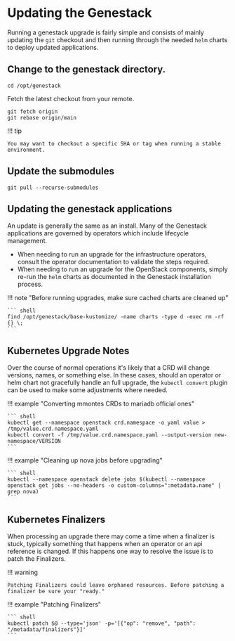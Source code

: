 # Updating the Genestack

Running a genestack upgrade is fairly simple and consists of mainly updating the `git` checkout and then running through the needed `helm` charts to deploy updated applications.

## Change to the genestack directory.

``` shell
cd /opt/genestack
```

Fetch the latest checkout from your remote.

``` shell
git fetch origin
git rebase origin/main
```

!!! tip

    You may want to checkout a specific SHA or tag when running a stable environment.

## Update the submodules

``` shell
git pull --recurse-submodules
```

## Updating the genestack applications

An update is generally the same as an install. Many of the Genestack applications are governed by operators which include lifecycle management.

* When needing to run an upgrade for the infrastructure operators, consult the operator documentation to validate the steps required.
* When needing to run an upgrade for the OpenStack components, simply re-run the `helm` charts as documented in the Genestack installation process.

!!! note "Before running upgrades, make sure cached charts are cleaned up"

    ``` shell
    find /opt/genestack/base-kustomize/ -name charts -type d -exec rm -rf {} \;
    ```

## Kubernetes Upgrade Notes

Over the course of normal operations it's likely that a CRD will change versions, names, or something else. In these cases, should an operator or helm chart not gracefully handle an full upgrade, the `kubectl convert` plugin can be used to make some adjustments where needed.

!!! example "Converting mmontes CRDs to mariadb official ones"

    ``` shell
    kubectl get --namespace openstack crd.namespace -o yaml value > /tmp/value.crd.namespace.yaml
    kubectl convert -f /tmp/value.crd.namespace.yaml --output-version new-namespace/VERSION
    ```

!!! example "Cleaning up nova jobs before upgrading"

    ``` shell
    kubectl --namespace openstack delete jobs $(kubectl --namespace openstack get jobs --no-headers -o custom-columns=":metadata.name" | grep nova)
    ```

## Kubernetes Finalizers

When processing an upgrade there may come a time when a finalizer is stuck, typically something that happens when an operator or an api reference is changed. If this happens one way to resolve the issue is to patch the Finalizers.

!!! warning

    Patching Finalizers could leave orphaned resources. Before patching a finalizer be sure your "ready."

!!! example "Patching Finalizers"

    ``` shell
    kubectl patch $@ --type='json' -p='[{"op": "remove", "path": "/metadata/finalizers"}]'
    ```

